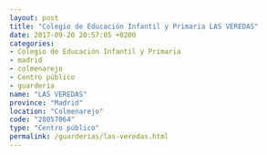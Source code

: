 ```yaml
---
layout: post
title: "Colegio de Educación Infantil y Primaria LAS VEREDAS"
date: 2017-09-20 20:57:05 +0200
categories:
- Colegio de Educación Infantil y Primaria
- madrid
- colmenarejo
- Centro público
- guarderia
name: "LAS VEREDAS"
province: "Madrid"
location: "Colmenarejo"
code: "28057064"
type: "Centro público"
permalink: /guarderias/las-veredas.html
---
```

